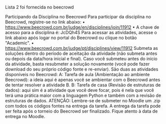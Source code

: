 Lista 2 foi fornecida no beecrowd

Participando da Disciplina no Beecrowd
Para participar da disciplina no Beecrowd, registre-se no link abaixo:
• https://www.beecrowd.com.br/judge/en/disciplines/join/11912 • A chave de acesso para a disciplina é: JcDQh4S
Para acessar as atividades, acesse o link abaixo após logar no portal do Beecrowd ou clique no botão "Academic".
• https://www.beecrowd.com.br/judge/pt/disciplines/view/11912
Submeta as soluções dentro do período de aceitação da atividade (não submeta antes ou depois da data/hora inicial e final). Caso você submeteu antes do início da atividade, basta resubmeter a solução novamente (você pode fazer download do seu próprio código fonte e re-enviar).
São duas as atividades disponíveis no Beecrowd:
A: Tarefa de aula (Ambientação ao ambiente Beecrowd): a ideia aqui é apenas você se ambientar com o Beecrowd antes de tentar resolver a atividade B.
B: Tarefa de casa (Revisão de estruturas de dados): aqui sim é a atividade que você deve focar, pois é nela que você terá uma prática maior com a linguagem Python e também com a revisão de estruturas de dados.
ATENÇÃO: Lembre-se de submeter no Moodle um .zip com todos os códigos fontes na entrega da tarefa. A entrega da tarefa pode ser feita após o torneio do Beecrowd ser finalizado. Fique atento à data de entrega no Moodle.